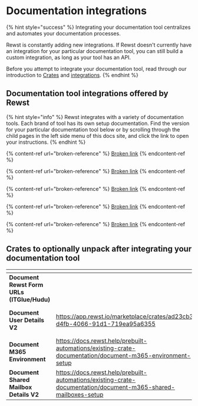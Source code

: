 # Documentation integrations

{% hint style="success" %}
Integrating your documentation tool centralizes and automates your documentation processes.&#x20;

Rewst is constantly adding new integrations. If Rewst doesn't currently have an integration for your particular documentation tool, you can still build a custom integration, as long as your tool has an API.&#x20;

Before you attempt to integrate your documentation tool, read through our introduction to [Crates](https://docs.rewst.help/prebuilt-automations/crates) and [integrations](https://docs.rewst.help/documentation/integrations).
{% endhint %}

## Documentation tool integrations offered by Rewst

{% hint style="info" %}
Rewst integrates with a variety of documentation tools. Each brand of tool has its own setup documentation. Find the version for your particular documentation tool below or by scrolling through the child pages in the left side menu of this docs site, and click the link to open your instructions.
{% endhint %}

{% content-ref url="broken-reference" %}
[Broken link](broken-reference)
{% endcontent-ref %}

{% content-ref url="broken-reference" %}
[Broken link](broken-reference)
{% endcontent-ref %}

{% content-ref url="broken-reference" %}
[Broken link](broken-reference)
{% endcontent-ref %}

{% content-ref url="broken-reference" %}
[Broken link](broken-reference)
{% endcontent-ref %}

{% content-ref url="broken-reference" %}
[Broken link](broken-reference)
{% endcontent-ref %}

## Crates to optionally unpack after integrating your documentation tool

<table data-view="cards"><thead><tr><th></th><th data-hidden data-card-target data-type="content-ref"></th><th data-hidden data-card-cover data-type="files"></th></tr></thead><tbody><tr><td><strong>Document Rewst Form URLs (ITGlue/Hudu)</strong></td><td></td><td><a href="../../../../../.gitbook/assets/Document Rewst form urls (1).png">Document Rewst form urls (1).png</a></td></tr><tr><td><strong>Document User Details V2</strong></td><td><a href="https://app.rewst.io/marketplace/crates/ad23cb3a-d4fb-4066-91d1-719ea95a6355">https://app.rewst.io/marketplace/crates/ad23cb3a-d4fb-4066-91d1-719ea95a6355</a></td><td><a href="../../../../../.gitbook/assets/Screenshot 2025-02-26 at 5.18.37 PM.png">Screenshot 2025-02-26 at 5.18.37 PM.png</a></td></tr><tr><td><strong>Document M365 Environment</strong></td><td><a href="https://docs.rewst.help/prebuilt-automations/existing-crate-documentation/document-m365-environment-setup">https://docs.rewst.help/prebuilt-automations/existing-crate-documentation/document-m365-environment-setup</a></td><td><a href="../../../../../.gitbook/assets/Document m365 environment (3).png">Document m365 environment (3).png</a></td></tr><tr><td><strong>Document Shared Mailbox Details V2</strong></td><td><a href="https://docs.rewst.help/prebuilt-automations/existing-crate-documentation/document-m365-shared-mailboxes-setup">https://docs.rewst.help/prebuilt-automations/existing-crate-documentation/document-m365-shared-mailboxes-setup</a></td><td><a href="../../../../../.gitbook/assets/Document shared mailbox details (1).png">Document shared mailbox details (1).png</a></td></tr></tbody></table>



